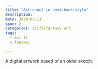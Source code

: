 ```yaml
---
title: "Astronaut in comicbook-style"
description: 
date: 2020-03-11
span: 2
categories: Scifi/fantasy art
tags:
  - sci fi
  - fantasi

---
```

A digital artwork based of an older sketch.
